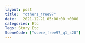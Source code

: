 ```yaml
---
layout: post
title:  "others_free97"
date:   2021-12-21 05:00:00 +0000
categories: Etc
Tags: Story Etc
SceneCode: ["scene_free97_q1_s20"]
---
```


